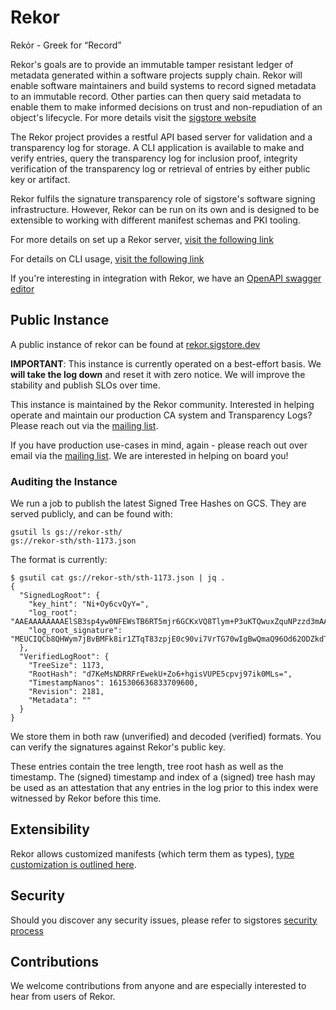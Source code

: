 # Rekor

Rekór - Greek for “Record”

Rekor's goals are to provide an immutable tamper resistant ledger of metadata generated within a software projects supply chain.
Rekor will enable software maintainers and build systems to record signed metadata to an immutable record.
Other parties can then query said metadata to enable them to make informed decisions on trust and non-repudiation of an object's lifecycle. For more details visit the [sigstore website](https://sigstore.dev)

The Rekor project provides a restful API based server for validation and a transparency log for storage.
A CLI application is available to make and verify entries, query the transparency log for inclusion proof,
integrity verification of the transparency log or retrieval of entries by either public key or artifact.

Rekor fulfils the signature transparency role of sigstore's software signing
infrastructure. However, Rekor can be run on its own and is designed to be
extensible to working with different manifest schemas and PKI tooling.

For more details on set up a Rekor server,  [visit the following link](https://sigstore.dev/get_started/server/)

For details on CLI usage, [visit the following link](https://sigstore.dev/get_started/client/)

If you're interesting in integration with Rekor, we have an [OpenAPI swagger editor](https://sigstore.dev/swagger/)

## Public Instance

A public instance of rekor can be found at [rekor.sigstore.dev](https://rekor.sigstore.dev/api/v1/log/)

**IMPORTANT**: This instance is currently operated on a best-effort basis.
We **will take the log down** and reset it with zero notice.
We will improve the stability and publish SLOs over time.

This instance is maintained by the Rekor community.
Interested in helping operate and maintain our production CA system and Transparency Logs?
Please reach out via the [mailing list](https://groups.google.com/g/sigstore-dev).

If you have production use-cases in mind, again - please reach out over email via the [mailing list](https://groups.google.com/g/sigstore-dev).
We are interested in helping on board you!

### Auditing the Instance

We run a job to publish the latest Signed Tree Hashes on GCS.
They are served publicly, and can be found with:

```
gsutil ls gs://rekor-sth/
gs://rekor-sth/sth-1173.json
```

The format is currently:

```
$ gsutil cat gs://rekor-sth/sth-1173.json | jq .
{
  "SignedLogRoot": {
    "key_hint": "Ni+Oy6cvQyY=",
    "log_root": "AAEAAAAAAAAElSB3sp4yw0NFEWsTB6RT5mjr6GCKxVQ8Tlym+P3uKTQwuxZquNPzzd3mAAAAAAAACIUAAA==",
    "log_root_signature": "MEUCIQCb8QHWym7jBvBMFk8ir1ZTqT83zpjE0c90vi7VrTG70wIgBwQmaQ96Od62ODZkdT6r1eVsl4r14tYR1MwQbkNv8ZM="
  },
  "VerifiedLogRoot": {
    "TreeSize": 1173,
    "RootHash": "d7KeMsNDRRFrEwekU+Zo6+hgisVUPE5cpvj97ik0MLs=",
    "TimestampNanos": 1615306636833709600,
    "Revision": 2181,
    "Metadata": ""
  }
}
```

We store them in both raw (unverified) and decoded (verified) formats.
You can verify the signatures against Rekor's public key.

These entries contain the tree length, tree root hash as well as the timestamp.
The (signed) timestamp and index of a (signed) tree hash may be used as an attestation that any entries in the log
prior to this index were witnessed by Rekor before this time.

## Extensibility

Rekor allows customized manifests (which term them as types), [type customization is outlined here](https://github.com/sigstore/rekor/tree/main/pkg/types).

## Security

Should you discover any security issues, please refer to sigstores [security
process](https://github.com/sigstore/community/blob/main/SECURITY.md)

## Contributions

We welcome contributions from anyone and are especially interested to hear from
users of Rekor.
